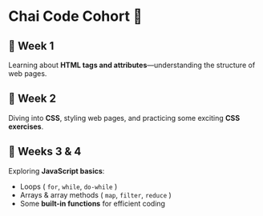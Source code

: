 # Chai Code Cohort 🚀

## 📌 Week 1
Learning about **HTML tags and attributes**—understanding the structure of web pages.

## 📌 Week 2
Diving into **CSS**, styling web pages, and practicing some exciting **CSS exercises**.

## 📌 Weeks 3 & 4
Exploring **JavaScript basics**:
- Loops ( `for`, `while`, `do-while` )
- Arrays & array methods ( `map`, `filter`, `reduce` )
- Some **built-in functions** for efficient coding
